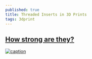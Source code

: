 ```yaml
---
published: true
title: Threaded Inserts in 3D Prints
tags: 3dprint
---
```

## [How strong are they?](https://www.youtube.com/watch?v=iR6OBlSzp7I)

[![caption](https://img.youtube.com/vi/iR6OBlSzp7I/0.jpg)](https://www.youtube.com/watch?v=iR6OBlSzp7I)
